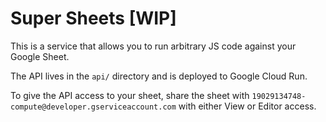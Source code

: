 # Super Sheets **[WIP]**

This is a service that allows you to run arbitrary JS code against your Google Sheet.

The API lives in the `api/` directory and is deployed to Google Cloud Run.

To give the API access to your sheet, share the sheet with `19029134748-compute@developer.gserviceaccount.com` with either View or Editor access.
